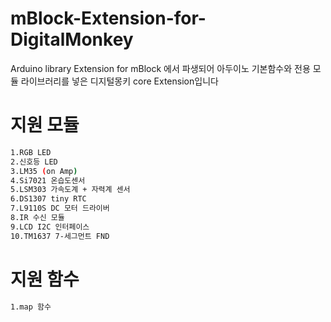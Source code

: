 # mBlock-Extension-for-DigitalMonkey
Arduino library Extension for mBlock 에서 파생되어 아두이노 기본함수와 전용 모듈 라이브러리를 넣은 디지털몽키 core Extension입니다
# 지원 모듈
```sh
1.RGB LED
2.신호등 LED
3.LM35 (on Amp)
4.Si7021 온습도센서
5.LSM303 가속도계 + 자력계 센서
6.DS1307 tiny RTC
7.L9110S DC 모터 드라이버
8.IR 수신 모듈
9.LCD I2C 인터페이스
10.TM1637 7-세그먼트 FND
```
# 지원 함수
```sh
1.map 함수
```
